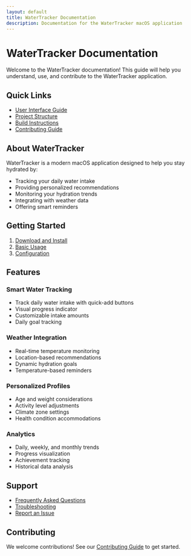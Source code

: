 ```yaml
---
layout: default
title: WaterTracker Documentation
description: Documentation for the WaterTracker macOS application
---
```


# WaterTracker Documentation

Welcome to the WaterTracker documentation! This guide will help you understand, use, and contribute to the WaterTracker application.

## Quick Links

- [User Interface Guide](ui-guide.html)
- [Project Structure](project-structure.html)
- [Build Instructions](build-instructions.html)
- [Contributing Guide](contributing.html)

## About WaterTracker

WaterTracker is a modern macOS application designed to help you stay hydrated by:
- Tracking your daily water intake
- Providing personalized recommendations
- Monitoring your hydration trends
- Integrating with weather data
- Offering smart reminders

## Getting Started

1. [Download and Install](installation.html)
2. [Basic Usage](basic-usage.html)
3. [Configuration](configuration.html)

## Features

### Smart Water Tracking
- Track daily water intake with quick-add buttons
- Visual progress indicator
- Customizable intake amounts
- Daily goal tracking

### Weather Integration
- Real-time temperature monitoring
- Location-based recommendations
- Dynamic hydration goals
- Temperature-based reminders

### Personalized Profiles
- Age and weight considerations
- Activity level adjustments
- Climate zone settings
- Health condition accommodations

### Analytics
- Daily, weekly, and monthly trends
- Progress visualization
- Achievement tracking
- Historical data analysis

## Support

- [Frequently Asked Questions](faq.html)
- [Troubleshooting](troubleshooting.html)
- [Report an Issue](https://github.com/yourusername/WaterTracker/issues)

## Contributing

We welcome contributions! See our [Contributing Guide](contributing.html) to get started. 